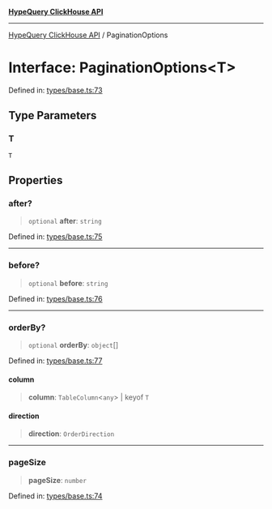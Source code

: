 [**HypeQuery ClickHouse API**](../README.md)

***

[HypeQuery ClickHouse API](../globals.md) / PaginationOptions

# Interface: PaginationOptions\<T\>

Defined in: [types/base.ts:73](https://github.com/hypequery/hypequery/blob/ae4f4eab4c2fdf4856fe5bd7c69fb922444337a1/packages/clickhouse/src/types/base.ts#L73)

## Type Parameters

### T

`T`

## Properties

### after?

> `optional` **after**: `string`

Defined in: [types/base.ts:75](https://github.com/hypequery/hypequery/blob/ae4f4eab4c2fdf4856fe5bd7c69fb922444337a1/packages/clickhouse/src/types/base.ts#L75)

***

### before?

> `optional` **before**: `string`

Defined in: [types/base.ts:76](https://github.com/hypequery/hypequery/blob/ae4f4eab4c2fdf4856fe5bd7c69fb922444337a1/packages/clickhouse/src/types/base.ts#L76)

***

### orderBy?

> `optional` **orderBy**: `object`[]

Defined in: [types/base.ts:77](https://github.com/hypequery/hypequery/blob/ae4f4eab4c2fdf4856fe5bd7c69fb922444337a1/packages/clickhouse/src/types/base.ts#L77)

#### column

> **column**: `TableColumn`\<`any`\> \| keyof `T`

#### direction

> **direction**: `OrderDirection`

***

### pageSize

> **pageSize**: `number`

Defined in: [types/base.ts:74](https://github.com/hypequery/hypequery/blob/ae4f4eab4c2fdf4856fe5bd7c69fb922444337a1/packages/clickhouse/src/types/base.ts#L74)

